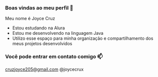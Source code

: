 ### Boas vindas ao meu perfil 💜  

Meu nome é Joyce Cruz 

- Estou estudando na Alura 
- Estou me desenvolvendo na linguagem Java
- Utilizo esse espaço para minha organização e compartilhamento dos meus projetos desenvolvidos 

### Você pode entrar em contato comigo  📫 

cruzjoyce205@gmail.com
@joycecrux

